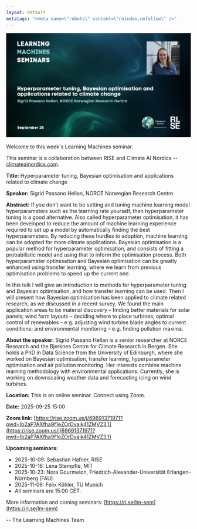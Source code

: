 ```yaml
---
layout: default
metatags: "<meta name=\"robots\" content=\"noindex,nofollow\" />"
---
```

<img src="/lm/2025-09-25-youtube-thumbnail-sigrid-passano-hellan.jpg" />
 
Welcome to this week's Learning Machines seminar.

This seminar is a collaboration between RISE and Climate AI Nordics -- [climateainordics.com](https://climateainordics.com/).

**Title:** Hyperparameter tuning, Bayesian optimisation and applications related to climate change

**Speaker:** Sigrid Passano Hellan, NORCE Norwegian Research Centre

**Abstract:** If you don’t want to be setting and tuning machine learning model hyperparameters such as the learning rate yourself, then hyperparameter tuning is a good alternative. Also called hyperparameter optimisation, it has been developed to reduce the amount of machine learning experience required to set up a model by automatically finding the best hyperparameters. By reducing these hurdles to adoption, machine learning can be adopted for more climate applications. Bayesian optimisation is a popular method for hyperparameter optimisation, and consists of fitting a probabilistic model and using that to inform the optimisation process. Both hyperparameter optimisation and Bayesian optimisation can be greatly enhanced using transfer learning, where we learn from previous optimisation problems to speed up the current one.

In this talk I will give an introduction to methods for hyperparameter tuning and Bayesian optimisation, and how transfer learning can be used. Then I will present how Bayesian optimisation has been applied to climate related research, as we discussed in a recent survey. We found the main application areas to be material discovery – finding better materials for solar panels; wind farm layouts – deciding where to place turbines; optimal control of renewables – e.g. adjusting wind turbine blade angles to current conditions; and environmental monitoring – e.g. finding pollution maxima. 

**About the speaker:** Sigrid Passano Hellan is a senior researcher at NORCE Research and the Bjerknes Centre for Climate Research in Bergen. She holds a PhD in Data Science from the University of Edinburgh, where she worked on Bayesian optimisation, transfer learning, hyperparameter optimisation and air pollution monitoring. Her interests combine machine learning methodology with environmental applications. Currently, she is working on downscaling weather data and forecasting icing on wind turbines.

**Location:** This is an online seminar. Connect using Zoom.

**Date:** 2025-09-25 15:00

**Zoom link:** [https://rise.zoom.us/j/69691371971?pwd=Ib2aP7AXfha9f1eZOrDvaik41ZMVZ3.1](https://rise.zoom.us/j/69691371971?pwd=Ib2aP7AXfha9f1eZOrDvaik41ZMVZ3.1)

**Upcoming seminars:**

* 2025-10-09: Sebastian Hafner, RISE
* 2025-10-16: Lena Stempfle, MIT
* 2025-10-23: Nora Gourmelon, Friedrich-Alexander-Universität Erlangen-Nürnberg (FAU)
* 2025-11-06: Felix Köhler, TU Munich
* All seminars are 15:00 CET.

More information and coming seminars: [https://ri.se/lm-sem](https://ri.se/lm-sem)

-- The Learning Machines Team

